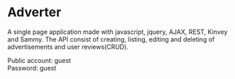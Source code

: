 # Adverter
A single page application made with javascript, jquery, AJAX, REST, Kinvey and Sammy. The API consist of creating, listing, editing and deleting of advertisements and user reviews(CRUD).

Public account: guest	
Password: guest
